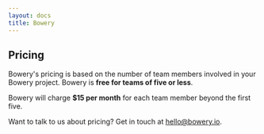 ```yaml
---
layout: docs
title: Bowery
---
```


## Pricing

Bowery's pricing is based on the number of team members involved in your Bowery project. Bowery is **free for teams of five or less**.

Bowery will charge **$15 per month** for each team member beyond the first five.

Want to talk to us about pricing? Get in touch at <a href="mailto:hello@bowery.io">hello@bowery.io</a>.

